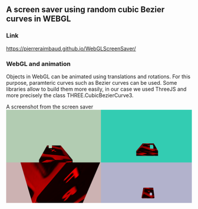## A screen saver using random cubic Bezier curves in WEBGL

### Link

https://pierreraimbaud.github.io/WebGLScreenSaver/

### WebGL and animation

Objects in WebGL can be animated using translations and rotations. For this purpose, paramteric curves such as Bezier curves can be used. Some libraries allow to build them more easily, in our case we used ThreeJS and more precisely the class THREE.CubicBezierCurve3.

A screenshot from the screen saver
<img src="/screeSaver.jpg" alt="screenSaver"><br/>
